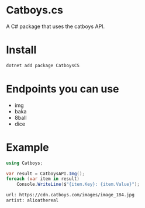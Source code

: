 # Catboys.cs

A C# package that uses the catboys API.

# Install

```powershell
dotnet add package CatboysCS
```

# Endpoints you can use
- img
- baka
- 8ball
- dice

# Example

```cs
using Catboys;

var result = CatboysAPI.Img();
foreach (var item in result)
    Console.WriteLine($"{item.Key}: {item.Value}");
```

```bash
url: https://cdn.catboys.com/images/image_184.jpg
artist: alioathereal
```